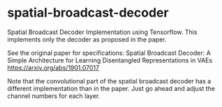 # spatial-broadcast-decoder
Spatial Broadcast Decoder Implementation using Tensorflow. This implements only the decoder as proposed in the paper.

See the original paper for specifications:
Spatial Broadcast Decoder: A Simple Architecture for Learning Disentangled Representations in VAEs
https://arxiv.org/abs/1901.07017

Note that the convolutional part of the spatial broadcast decoder has a different implementation than in the paper. Just go ahead and adjust the channel numbers for each layer. 
